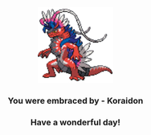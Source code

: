 <p align="center">
    <img src="https://raw.githubusercontent.com/PokeAPI/sprites/master/sprites/pokemon/1007.png" width="150" height="150">
</p>
<h3 align="center">You were embraced by - <b>Koraidon</b></h3>
<h3 align="center">Have a wonderful day!</h3>
